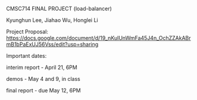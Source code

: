 CMSC714 FINAL PROJECT (load-balancer)

Kyunghun Lee, Jiahao Wu, Honglei Li

Project Proposal:
https://docs.google.com/document/d/19_nKuIUnWmFa45J4n_OchZZAkABrmB1bPaExUJ56Vss/edit?usp=sharing

Important dates:

interim report - April 21, 6PM

demos - May 4 and 9, in class

final report - due May 12, 6PM
